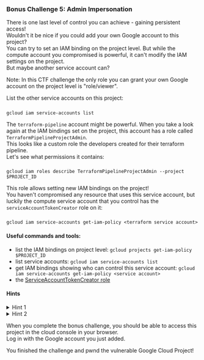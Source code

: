 ### Bonus Challenge 5: Admin Impersonation
There is one last level of control you can achieve - gaining persistent access!  
Wouldn't it be nice if you could add your own Google account to this project?  
You can try to set an IAM binding on the project level. But while the compute account you compromised is powerful, it can't modify the IAM settings on the project.  
But maybe another service account can?  

Note: In this CTF challenge the only role you can grant your own Google account on the project level is "role/viewer".  

List the other service accounts on this project:
#####
    gcloud iam service-accounts list

The `terraform-pipeline` account might be powerful. When you take a look again at the IAM bindings set on the project, this account has a role called `TerraformPipelineProjectAdmin`.  
This looks like a custom role the developers created for their terraform pipeline.  
Let's see what permissions it contains:  
#####
    gcloud iam roles describe TerraformPipelineProjectAdmin --project $PROJECT_ID
This role allows setting new IAM bindings on the project!  
You haven't compromised any resource that uses this service account, but luckily the compute service account that you control has the `serviceAccountTokenCreator` role on it:  
#####
    gcloud iam service-accounts get-iam-policy <terraform service account>

#### Useful commands and tools:
- list the IAM bindings on project level: `gcloud projects get-iam-policy $PROJECT_ID`
- list service accounts: `gcloud iam service-accounts list` 
- get IAM bindings showing who can control this service account: `gcloud iam service-accounts get-iam-policy <service account>`
- the [ServiceAccountTokenCreator role](https://cloud.google.com/iam/docs/service-account-permissions#token-creator-role)

#### Hints

<details>
  <summary>Hint 1</summary>

  The `serviceAccountTokenCreator` role, allowing service account impersonation!  
  The compute service account can leverage the permissions of the terraform pipeline account by impersonating it.  
  If you want to run gcloud commands while impersonating a service account, you can add the `--impersonate-service-account` flag to your gcloud command.

</details>

<details>
  <summary>Hint 2</summary>

  Add your own Google Account to the GCP project by running:  
    `gcloud projects add-iam-policy-binding $PROJECT_ID --member=user:<your Google account> --role=roles/viewer --impersonate-service-account <terraform pipeline account>`

</details>

When you complete the bonus challenge, you should be able to access this project in the cloud console in your browser.  
Log in with the Google account you just added.  

You finished the challenge and pwnd the vulnerable Google Cloud Project!

